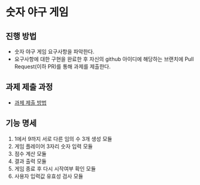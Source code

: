 # 숫자 야구 게임
## 진행 방법
* 숫자 야구 게임 요구사항을 파악한다.
* 요구사항에 대한 구현을 완료한 후 자신의 github 아이디에 해당하는 브랜치에 Pull Request(이하 PR)를 통해 과제를 제출한다.

## 과제 제출 과정
* [과제 제출 방법](https://github.com/next-step/nextstep-docs/tree/master/precourse)

## 기능 명세
1. 1에서 9까지 서로 다른 임의 수 3개 생성 모듈
2. 게임 플레이어 3자리 숫자 입력 모듈
3. 점수 계산 모듈
4. 결과 출력 모듈
5. 게임 종료 후 다시 시작여부 확인 모듈
6. 사용자 입력값 유효성 검사 모듈

